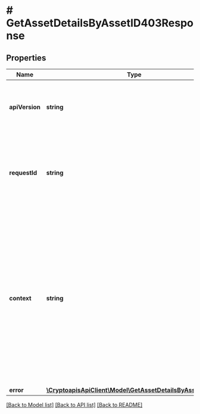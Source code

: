 # # GetAssetDetailsByAssetID403Response

## Properties

Name | Type | Description | Notes
------------ | ------------- | ------------- | -------------
**apiVersion** | **string** | Specifies the version of the API that incorporates this endpoint. |
**requestId** | **string** | Defines the ID of the request. The &#x60;requestId&#x60; is generated by Crypto APIs and it&#39;s unique for every request. |
**context** | **string** | In batch situations the user can use the context to correlate responses with requests. This property is present regardless of whether the response was successful or returned as an error. &#x60;context&#x60; is specified by the user. | [optional]
**error** | [**\CryptoapisApiClient\Model\GetAssetDetailsByAssetIDE403**](GetAssetDetailsByAssetIDE403.md) |  |

[[Back to Model list]](../../README.md#models) [[Back to API list]](../../README.md#endpoints) [[Back to README]](../../README.md)
